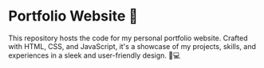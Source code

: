# Portfolio Website 🌟

This repository hosts the code for my personal portfolio website. Crafted with HTML, CSS, and JavaScript, it's a showcase of my projects, skills, and experiences in a sleek and user-friendly design. 💼💻

